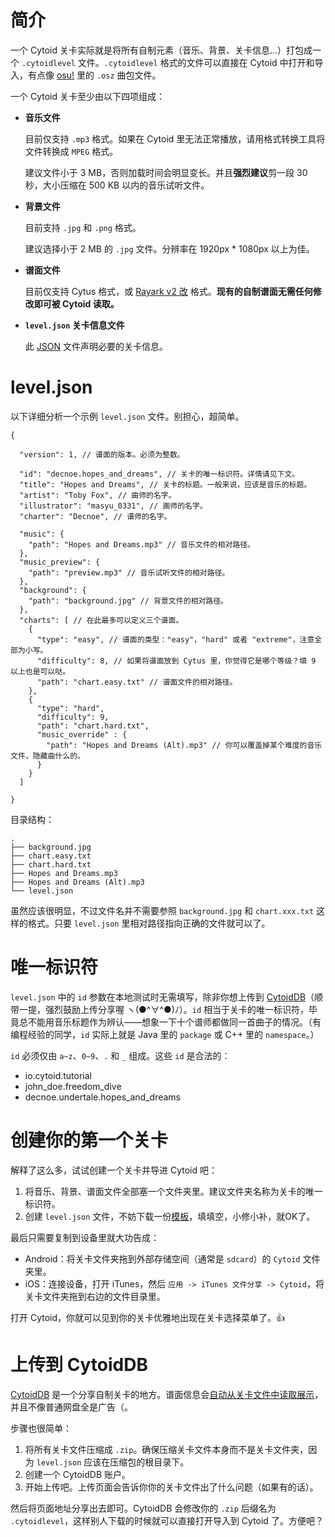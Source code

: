 # 简介

一个 Cytoid 关卡实际就是将所有自制元素（音乐、背景、关卡信息...）打包成一个 `.cytoidlevel` 文件。`.cytoidlevel` 格式的文件可以直接在 Cytoid 中打开和导入，有点像 [osu!](https://osu.ppy.sh/help/wiki/osu!_File_Formats) 里的 `.osz` 曲包文件。

一个 Cytoid 关卡至少由以下四项组成：
- **音乐文件**

    目前仅支持 `.mp3` 格式。如果在 Cytoid 里无法正常播放，请用格式转换工具将文件转换成 `MPEG` 格式。

    建议文件小于 3 MB，否则加载时间会明显变长。并且**强烈建议**剪一段 30 秒，大小压缩在 500 KB 以内的音乐试听文件。

- **背景文件**

    目前支持 `.jpg` 和 `.png` 格式。

    建议选择小于 2 MB 的 `.jpg` 文件。分辨率在 1920px * 1080px 以上为佳。

- **谱面文件**

    目前仅支持 Cytus 格式，或 [Rayark v2 改](https://github.com/TigerHix/Cytoid/wiki/Chart-formats) 格式。**现有的自制谱面无需任何修改即可被 Cytoid 读取。**

- **`level.json` 关卡信息文件**

    此 [JSON](https://json.org) 文件声明必要的关卡信息。

# level.json

以下详细分析一个示例 `level.json` 文件。别担心，超简单。

```
{
  
  "version": 1, // 谱面的版本。必须为整数。
  
  "id": "decnoe.hopes_and_dreams", // 关卡的唯一标识符。详情请见下文。
  "title": "Hopes and Dreams", // 关卡的标题。一般来说，应该是音乐的标题。
  "artist": "Toby Fox", // 曲师的名字。
  "illustrator": "masyu_0331", // 画师的名字。
  "charter": "Decnoe", // 谱师的名字。
  
  "music": {
    "path": "Hopes and Dreams.mp3" // 音乐文件的相对路径。
  },
  "music_preview": {
    "path": "preview.mp3" // 音乐试听文件的相对路径。
  },
  "background": {
    "path": "background.jpg" // 背景文件的相对路径。
  },
  "charts": [ // 在此最多可以定义三个谱面。
    {
      "type": "easy", // 谱面的类型："easy"，"hard" 或者 "extreme"，注意全部为小写。
      "difficulty": 8, // 如果将谱面放到 Cytus 里，你觉得它是哪个等级？填 9 以上也是可以哒。
      "path": "chart.easy.txt" // 谱面文件的相对路径。
    },
    {
      "type": "hard",
      "difficulty": 9,
      "path": "chart.hard.txt",
      "music_override" : {
        "path": "Hopes and Dreams (Alt).mp3" // 你可以覆盖掉某个难度的音乐文件，隐藏曲什么的。
      }
    }
  ]
  
}
```

目录结构：

```
.
├── background.jpg
├── chart.easy.txt
├── chart.hard.txt
├── Hopes and Dreams.mp3
├── Hopes and Dreams (Alt).mp3
└── level.json
```

虽然应该很明显，不过文件名并不需要参照 `background.jpg` 和 `chart.xxx.txt` 这样的格式。只要 `level.json` 里相对路径指向正确的文件就可以了。

# 唯一标识符

`level.json` 中的 `id` 参数在本地测试时无需填写，除非你想上传到 [CytoidDB](http://cytoid.io/browse/)（顺带一提，强烈鼓励上传分享喔 ヽ(●^∀^●)ﾉ）。`id` 相当于关卡的唯一标识符，毕竟总不能用音乐标题作为辨认——想象一下十个谱师都做同一首曲子的情况。（有编程经验的同学，`id` 实际上就是 Java 里的 `package` 或 C++ 里的 `namespace`。）

`id` 必须仅由 `a~z`、`0~9`、`.` 和 `_` 组成。这些 `id` 是合法的：

- io.cytoid.tutorial
- john_doe.freedom_dive
- decnoe.undertale.hopes_and_dreams

# 创建你的第一个关卡

解释了这么多，试试创建一个关卡并导进 Cytoid 吧：

1. 将音乐、背景、谱面文件全部塞一个文件夹里。建议文件夹名称为关卡的唯一标识符。
2. 创建 `level.json` 文件，不妨下载一份[模板](http://cytoid.io/level.json)，填填空，小修小补，就OK了。

最后只需要复制到设备里就大功告成：

- Android：将关卡文件夹拖到外部存储空间（通常是 `sdcard`）的 `Cytoid` 文件夹里。
- iOS：连接设备，打开 iTunes，然后 `应用 -> iTunes 文件分享 -> Cytoid`，将关卡文件夹拖到右边的文件目录里。

打开 Cytoid，你就可以见到你的关卡优雅地出现在关卡选择菜单了。👍

# 上传到 CytoidDB

[CytoidDB](http://cytoid.io/browse) 是一个分享自制关卡的地方。谱面信息会[自动从关卡文件中读取展示](http://cytoid.io/browse/io.cytoid.glow_dance)，并且不像普通网盘全是广告（。

步骤也很简单：

1. 将所有关卡文件压缩成 `.zip`。确保压缩关卡文件本身而不是关卡文件夹，因为 `level.json` 应该在压缩包的根目录下。
2. 创建一个 CytoidDB 账户。
3. 开始上传吧。上传页面会告诉你你的关卡文件出了什么问题（如果有的话）。

然后将页面地址分享出去即可。CytoidDB 会修改你的 `.zip` 后缀名为 `.cytoidlevel`，这样别人下载的时候就可以直接打开导入到 Cytoid 了。方便吧？